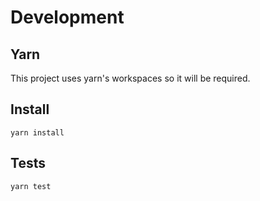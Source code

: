 # Development

## Yarn

This project uses yarn's workspaces so it will be required.

## Install

`yarn install`

## Tests

`yarn test`
